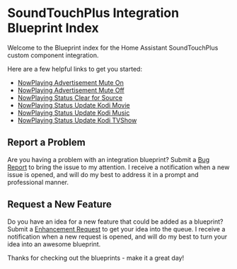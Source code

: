 # SoundTouchPlus Integration Blueprint Index

Welcome to the Blueprint index for the Home Assistant SoundTouchPlus custom component integration.

Here are a few helpful links to get you started:
* [NowPlaying Advertisement Mute On](./nowplaying_advertisement_muteon.md)
* [NowPlaying Advertisement Mute Off](./nowplaying_advertisement_muteoff.md)
* [NowPlaying Status Clear for Source](./nowplaying_clear_source.md)
* [NowPlaying Status Update Kodi Movie](./nowplaying_update_kodi_movie.md)
* [NowPlaying Status Update Kodi Music](./nowplaying_update_kodi_music.md)
* [NowPlaying Status Update Kodi TVShow](./nowplaying_update_kodi_tvshow.md)

## Report a Problem
Are you having a problem with an integration blueprint?  Submit a [Bug Report](https://github.com/thlucas1/homeassistant_blueprints/issues/new?labels=bug&template=bug.yml) to bring the issue to my attention.  I receive a notification when a new issue is opened, and will do my best to address it in a prompt and professional manner.

## Request a New Feature
Do you have an idea for a new feature that could be added as a blueprint?  Submit a [Enhancement Request](https://github.com/thlucas1/homeassistant_blueprints/issues/new?labels=enhancement&template=enhancement.yml) to get your idea into the queue. I receive a notification when a new request is opened, and will do my best to turn your idea into an awesome blueprint.

Thanks for checking out the blueprints - make it a great day!